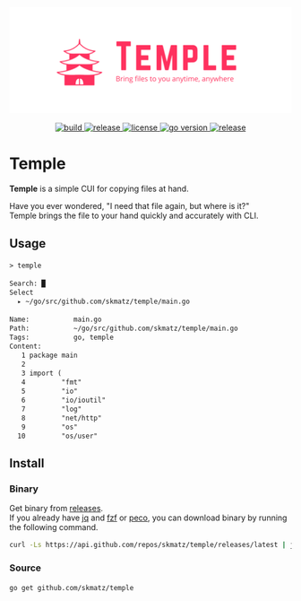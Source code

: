 <p align="center">
  <a href="https://github.com/skmatz/temple">
    <img src="./assets/images/banner.png" width="1000" alt="banner" />
  </a>
</p>

<p align="center">
  <a href="https://github.com/skmatz/temple/actions?query=workflow%3Abuild">
    <img
      src="https://github.com/skmatz/temple/workflows/build/badge.svg"
      alt="build"
    />
  </a>
  <a href="https://github.com/skmatz/temple/actions?query=workflow%3Arelease">
    <img
      src="https://github.com/skmatz/temple/workflows/release/badge.svg"
      alt="release"
    />
  </a>
  <a href="./LICENSE">
    <img
      src="https://img.shields.io/github/license/skmatz/temple"
      alt="license"
    />
  </a>
  <a href="./go.mod">
    <img
      src="https://img.shields.io/github/go-mod/go-version/skmatz/temple"
      alt="go version"
    />
  </a>
  <a href="https://github.com/skmatz/temple/releases/latest">
    <img
      src="https://img.shields.io/github/v/release/skmatz/temple"
      alt="release"
    />
  </a>
</p>

# Temple

**Temple** is a simple CUI for copying files at hand.

Have you ever wondered, "I need that file again, but where is it?"  
Temple brings the file to your hand quickly and accurately with CLI.

## Usage

```console
> temple

Search: █
Select
  ▸ ~/go/src/github.com/skmatz/temple/main.go

Name:           main.go
Path:           ~/go/src/github.com/skmatz/temple/main.go
Tags:           go, temple
Content:
   1 package main
   2
   3 import (
   4         "fmt"
   5         "io"
   6         "io/ioutil"
   7         "log"
   8         "net/http"
   9         "os"
  10         "os/user"
```

## Install

### Binary

Get binary from [releases](https://github.com/skmatz/temple/releases).  
If you already have [jq](https://github.com/stedolan/jq) and [fzf](https://github.com/junegunn/fzf) or [peco](https://github.com/peco/peco), you can download binary by running the following command.

```sh
curl -Ls https://api.github.com/repos/skmatz/temple/releases/latest | jq -r ".assets[].browser_download_url" | fzf | wget -i -
```

### Source

```sh
go get github.com/skmatz/temple
```
